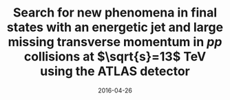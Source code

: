 ---
title: "Search for new phenomena in final states with an energetic jet and large missing transverse momentum in $pp$ collisions at $\\sqrt{s}=13$  TeV using the ATLAS detector"
date: 2016-04-26
venue: Phys. Rev. D 94 (2016) 032005
link: https://arxiv.org/abs/1604.07773
inspire_id: 1452559
authors: ATLAS Collaboration
bibtex: '@article{ATLAS:2016bek,\n archiveprefix = {arXiv},\n author = {},\n collaboration = {ATLAS},\n doi = {10.1103/PhysRevD.94.032005},\n eprint = {1604.07773},\n journal = {Phys. Rev. D},\n number = {3},\n pages = {032005},\n primaryclass = {hep-ex},\n reportnumber = {CERN-EP-2016-075},\n title = {{Search for new phenomena in final states with an energetic jet and large missing transverse momentum in $pp$ collisions at $\\sqrt{s}=13$  TeV using the ATLAS detector}},\n volume = {94},\n year = {2016}\n}\n'
---